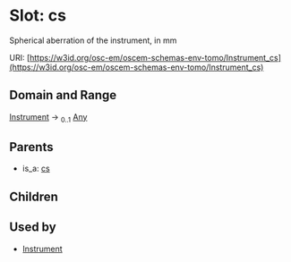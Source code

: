 
# Slot: cs

Spherical aberration of the instrument, in mm

URI: [https://w3id.org/osc-em/oscem-schemas-env-tomo/Instrument_cs](https://w3id.org/osc-em/oscem-schemas-env-tomo/Instrument_cs)


## Domain and Range

[Instrument](Instrument.md) &#8594;  <sub>0..1</sub> [Any](Any.md)

## Parents

 *  is_a: [cs](cs.md)

## Children


## Used by

 * [Instrument](Instrument.md)
